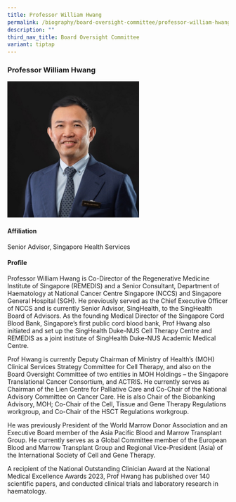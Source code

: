```yaml
---
title: Professor William Hwang
permalink: /biography/board-oversight-committee/professor-william-hwang/
description: ""
third_nav_title: Board Oversight Committee
variant: tiptap
---
```

<h3>Professor William Hwang</h3><div class="isomer-image-wrapper"><img style="width:300px" height="auto" width="100%" src="/images/Biography/Board%20Oversight%20Committee/Profile_Picture___Prof_William_Hwang_v3.jpg"></div><h4>Affiliation</h4><p>Senior Advisor, Singapore Health Services</p><h4>Profile</h4><p>Professor William Hwang is Co-Director of the Regenerative Medicine Institute of Singapore (REMEDIS) and a Senior Consultant, Department of Haematology at National Cancer Centre Singapore (NCCS) and Singapore General Hospital (SGH). He previously served as the Chief Executive Officer of NCCS and is currently Senior Advisor, SingHealth, to the SingHealth Board of Advisors. As the founding Medical Director of the Singapore Cord Blood Bank, Singapore’s first public cord blood bank, Prof Hwang also initiated and set up the SingHealth Duke-NUS Cell Therapy Centre and REMEDIS as a joint institute of SingHealth Duke-NUS Academic Medical Centre.</p><p>Prof Hwang is currently Deputy Chairman of Ministry of Health’s (MOH) Clinical Services Strategy Committee for Cell Therapy, and also on the Board Oversight Committee of two entities in MOH Holdings – the Singapore Translational Cancer Consortium, and ACTRIS. He currently serves as Chairman of the Lien Centre for Palliative Care and Co-Chair of the National Advisory Committee on Cancer Care. He is also Chair of the Biobanking Advisory, MOH; Co-Chair of the Cell, Tissue and Gene Therapy Regulations workgroup, and Co-Chair of the HSCT Regulations workgroup.</p><p>He was previously President of the World Marrow Donor Association and an Executive Board member of the Asia Pacific Blood and Marrow Transplant Group. He currently serves as a Global Committee member of the European Blood and Marrow Transplant Group and Regional Vice-President (Asia) of the International Society of Cell and Gene Therapy.</p><p>A recipient of the National Outstanding Clinician Award at the National Medical Excellence Awards 2023, Prof Hwang has published over 140 scientific papers, and conducted clinical trials and laboratory research in haematology.</p>
